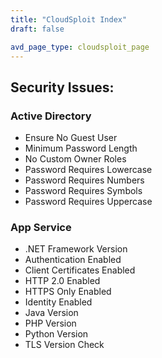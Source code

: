 ```yaml
---
title: "CloudSploit Index"
draft: false

avd_page_type: cloudsploit_page
---
```


## Security Issues: 
### Active Directory 
- Ensure No Guest User
- Minimum Password Length
- No Custom Owner Roles
- Password Requires Lowercase
- Password Requires Numbers
- Password Requires Symbols
- Password Requires Uppercase
  
### App Service 
- .NET Framework Version
- Authentication Enabled
- Client Certificates Enabled
- HTTP 2.0 Enabled
- HTTPS Only Enabled
- Identity Enabled
- Java Version
- PHP Version
- Python Version
- TLS Version Check
